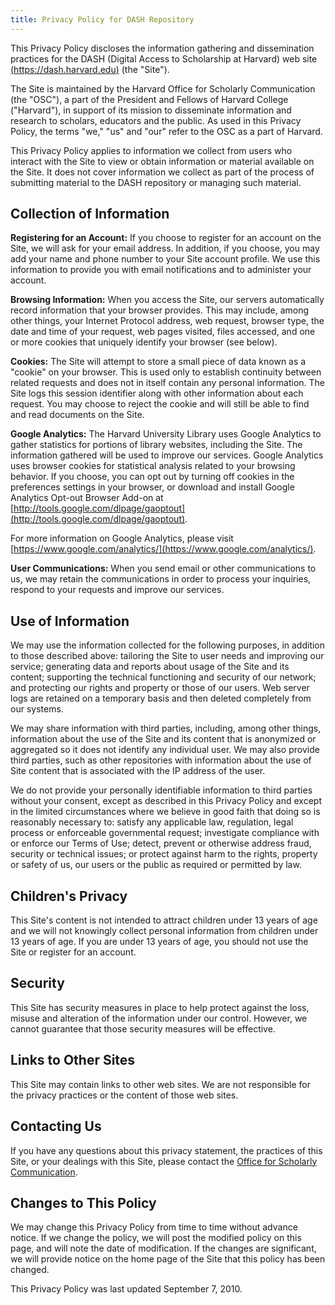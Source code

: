 ```yaml
---
title: Privacy Policy for DASH Repository
---
```


This Privacy Policy discloses the information gathering and dissemination practices for the DASH (Digital Access to Scholarship at Harvard) web site [(https://dash.harvard.edu)](https://dash.harvard.edu/) (the "Site").

The Site is maintained by the Harvard Office for Scholarly Communication (the "OSC"), a part of the President and Fellows of Harvard College ("Harvard"), in support of its mission to disseminate information and research to scholars, educators and the public. As used in this Privacy Policy, the terms "we," "us" and "our" refer to the OSC as a part of Harvard.

This Privacy Policy applies to information we collect from users who interact with the Site to view or obtain information or material available on the Site. It does not cover information we collect as part of the process of submitting material to the DASH repository or managing such material.

## Collection of Information

**Registering for an Account:** If you choose to register for an account on the Site, we will ask for your email address. In addition, if you choose, you may add your name and phone number to your Site account profile. We use this information to provide you with email notifications and to administer your account.

**Browsing Information:** When you access the Site, our servers automatically record information that your browser provides. This may include, among other things, your Internet Protocol address, web request, browser type, the date and time of your request, web pages visited, files accessed, and one or more cookies that uniquely identify your browser (see below).

**Cookies:** The Site will attempt to store a small piece of data known as a "cookie" on your browser. This is used only to establish continuity between related requests and does not in itself contain any personal information. The Site logs this session identifier along with other information about each request. You may choose to reject the cookie and will still be able to find and read documents on the Site.

**Google Analytics:**  The Harvard University Library uses Google Analytics to gather statistics for portions of library websites, including the Site. The information gathered will be used to improve our services. Google Analytics uses browser cookies for statistical analysis related to your browsing behavior.  If you choose, you can opt out by turning off cookies in the preferences settings in your browser, or download and install Google Analytics Opt-out Browser Add-on at [http://tools.google.com/dlpage/gaoptout](http://tools.google.com/dlpage/gaoptout).

For more information on Google Analytics, please visit [https://www.google.com/analytics/](https://www.google.com/analytics/).

**User Communications:** When you send email or other communications to us, we may retain the communications in order to process your inquiries, respond to your requests and improve our services.

## Use of Information

We may use the information collected for the following purposes, in addition to those described above: tailoring the Site to user needs and improving our service; generating data and reports about usage of the Site and its content; supporting the technical functioning and security of our network; and protecting our rights and property or those of our users. Web server logs are retained on a temporary basis and then deleted completely from our systems.

We may share information with third parties, including, among other things, information about the use of the Site and its content that is anonymized or aggregated so it does not identify any individual user. We may also provide third parties, such as other repositories with information about the use of Site content that is associated with the IP address of the user.

We do not provide your personally identifiable information to third parties without your consent, except as described in this Privacy Policy and except in the limited circumstances where we believe in good faith that doing so is reasonably necessary to: satisfy any applicable law, regulation, legal process or enforceable governmental request; investigate compliance with or enforce our Terms of Use; detect, prevent or otherwise address fraud, security or technical issues; or protect against harm to the rights, property or safety of us, our users or the public as required or permitted by law.

## Children's Privacy

This Site's content is not intended to attract children under 13 years of age and we will not knowingly collect personal information from children under 13 years of age. If you are under 13 years of age, you should not use the Site or register for an account.

## Security

This Site has security measures in place to help protect against the loss, misuse and alteration of the information under our control. However, we cannot guarantee that those security measures will be effective.

## Links to Other Sites

This Site may contain links to other web sites. We are not responsible for the privacy practices or the content of those web sites.

## Contacting Us

If you have any questions about this privacy statement, the practices of this Site, or your dealings with this Site, please contact the [Office for Scholarly Communication](https://osc.hul.harvard.edu/).

## Changes to This Policy

We may change this Privacy Policy from time to time without advance notice. If we change the policy, we will post the modified policy on this page, and will note the date of modification. If the changes are significant, we will provide notice on the home page of the Site that this policy has been changed.

This Privacy Policy was last updated September 7, 2010.
